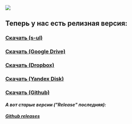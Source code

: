 ![](https://i.imgur.com/4qKuXrq.png)

## Теперь у нас есть релизная версия:
### [Скачать (s-ul)](https://garrys.s-ul.eu/alphaskin/HMjpUzjO)
### [Скачать (Google Drive)](https://drive.google.com/open?id=1p-ljAzsiZJHtQ_UbrFTcmE6JZITrrZrz)
### [Скачать (Dropbox)](https://www.dropbox.com/s/uu1i8wvhpo8e34s/AlphaSkin.osk)
### [Скачать (Yandex Disk)](https://yadi.sk/d/v61_OMyciVotYQ)
### [Скачать (Github)](https://github.com/AlphaS-code/alphaskin/releases/download/10/AlphaSkin.osk)

#### *А вот старые версии ("Release" последняя):*
##### [*Github releases*](https://github.com/AlphaS-code/alphaskin/releases)
